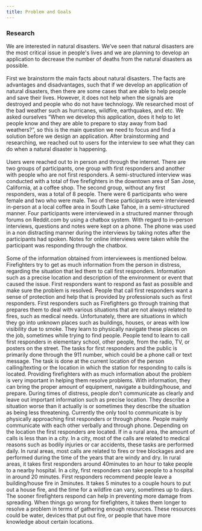 ```yaml
---
title: Problem and Goals
---
```

  <h3> Research </h3>

<p>
We are interested in natural disasters. We’ve seen that natural disasters are the most critical issue in people's lives and we are planning to develop an application to decrease the number of deaths from the natural disasters as possible.
<br><br>
First we brainstorm the main facts about natural disasters. The facts are advantages and disadvantages, such that if we develop an application of natural disasters, then there are some cases that are able to help people and save their lives. However, it does not help when the signals are destroyed and people who do not have technology. We researched most of the bad weather such as hurricanes, wildfire, earthquakes, and etc. We asked ourselves “When we develop this application, does it help to let people know and they are able to prepare to stay away from bad weathers?”, so this is the main question we need to focus and find a solution before we design an application. After brainstorming and researching, we reached out to users for the interview to see what they can do when a natural disaster is happening.
<br><br>
Users were reached out to in person and through the internet. There are two groups of
participants, one group with first responders and another with people who are not first responders. A semi-structured interview was conducted with a total of five firefighters in the downtown area of San Jose, California, at a coffee shop. The second group, without any first responders, was a total of 8 people. There were 6 participants who were female and two who
were male. Two of these participants were interviewed in-person at a local coffee area in South Lake Tahoe, in a semi-structured manner. Four participants were interviewed in a structured manner through forums on Reddit.com by using a chatbox system. With regard to in-person interviews, questions and notes were kept on a phone. The phone was used in a non distracting manner during the interviews by taking notes after the participants had spoken. Notes for online interviews were taken while the participant was responding through the chatbox.
<br><br>
Some of the information obtained from interviewees is mentioned below. Firefighters try to get as much information from the person in distress, regarding the situation that led them to call first responders. Information such as a precise location and description of the environment or event that caused the issue. First responders want to respond as fast as possible and make sure the problem is resolved. People that call first responders want a sense of protection and help that is provided by professionals such as first responders. First responders such as Firefighters go through training that prepares them to deal with various situations that are not always related to fires, such as medical needs. Unfortunately, there are situations in which they go into unknown places such as buildings, houses, or areas with low visibility due to smoke. They learn to physically navigate these places on the job, sometimes while trying to find people. People tend to learn to call first responders in elementary school, other people, from the radio, TV, or posters on the street. The tasks for first responders and the public is primarily done through the 911 number, which could be a phone call or text message. The task is done at the current location of the person calling/texting or the location in which the station for responding to calls is located. Providing firefighters with as much information about the problem is very important in helping them resolve problems. With information, they can bring the proper amount of equipment, navigate a building/house, and prepare. During times of distress, people don’t communicate as clearly and leave out important information such as precise location. They describe a situation worse than it actually is or sometimes they describe the situation as being less threatening. 
Currently the only tool to communicate is by physically approaching first responders or through phone. People mainly communicate with each other verbally and through phone. Depending on the location the first responders are located. If in a rural area, the amount of calls is less than in a city. In a city, most of the calls are related to medical reasons such as bodily injuries or car accidents, these tasks are performed daily. In rural areas, most calls are related to fires or tree blockages and are performed during the time of the years that are windy and dry. In rural areas, it takes first responders around 40minutes to an hour to take people to a nearby hospital. In a city, first responders can take people to a hospital in around 20 minutes. First responders recommend people leave a building/house fire in 3minutes. It takes 5 minutes to a couple hours to put out a house fire, and the time for a wildfire can vary, sometimes up to days. The sooner firefighters respond can help in preventing more damage from spreading. When things go wrong for firefighters, it takes them longer to resolve a problem in terms of gathering enough resources. These resources could be water, devices that put out fire, or people that have more knowledge about certain locations.
</p>